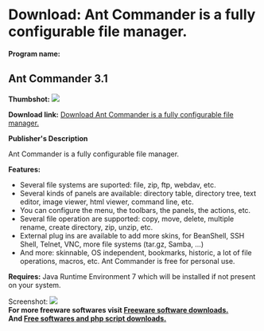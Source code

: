 # Download: Ant Commander is a fully configurable file manager.

**Program name:**

## Ant Commander 3.1

  
**Thumbshot:** ![](http://www.freewarefiles.com/screenshot/antcommander_md.jpg)   
  
**Download link:** [Download Ant Commander is a fully configurable file manager.](http://freesoftwares.boysofts.com/Ant-Commander_program_26911.html)  
  


**Publisher's Description**  
  


Ant Commander is a fully configurable file manager. 

**Features:**

  * Several file systems are suported: file, zip, ftp, webdav, etc. 
  * Several kinds of panels are available: directory table, directory tree, text editor, image viewer, html viewer, command line, etc. 
  * You can configure the menu, the toolbars, the panels, the actions, etc. 
  * Several file operation are supported: copy, move, delete, multiple rename, create directory, zip, unzip, etc. 
  * External plug ins are available to add more skins, for BeanShell, SSH Shell, Telnet, VNC, more file systems (tar.gz, Samba, ...) 
  * And more: skinnable, OS independent, bookmarks, historic, a lot of file operations, macros, etc. 
Ant Commander is free for personal use. 

**Requires:** Java Runtime Environment 7 which will be installed if not present on your system.

  
  
Screenshot: ![](http://www.freewarefiles.com/screenshot/antcommander.jpg)   
**For more freeware softwares visit [Freeware software downloads.](http://freesoftwares.boysofts.com/)**   
**And [Free softwares and php script downloads.](http://www.boysofts.com/)**
